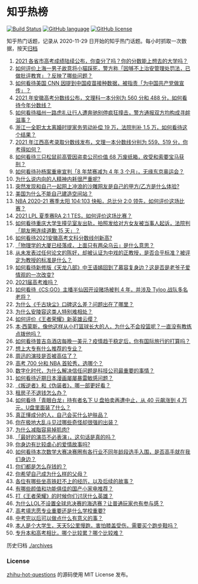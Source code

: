 # 知乎热榜
[![Build Status](https://github.com/ToWeLong/zhihu-hot-questions/workflows/CI/badge.svg)](https://github.com/ToWeLong/zhihu-hot-questions/actions)
[![GitHub language](https://img.shields.io/badge/language-golang-orange.svg)](https://golang.org/)
[![GitHub license](https://img.shields.io/github/license/ToWeLong/zhihu-hot-questions)](https://github.com/ToWeLong/zhihu-hot-questions/blob/main/LICENSE)

知乎热门话题，记录从 2020-11-29 日开始的知乎热门话题。每小时抓取一次数据，按天[归档](./archives)

<!-- BEGIN -->

1. [2021 各省市高考成绩陆续公布，你查分了吗？你的分数能上想去的大学吗？](https://www.zhihu.com/question/466693006)
1. [如何评价上海一男子故意将小猫踩死，警方称「因够不上治安管理处罚法，已做批评教育」？反映了哪些问题？](https://www.zhihu.com/question/466304670)
1. [如何看待美国 CNN 因提到中国疫苗接种数据，被指责「为中国共产党做宣传」？](https://www.zhihu.com/question/466607392)
1. [2021 年安徽高考分数线公布，文理科一本分别为 560 分和 488 分，如何看待今年分数线？](https://www.zhihu.com/question/466691992)
1. [如何看待福州一路虎礼让行人遭奔驰别停疯狂撞击，警方通报双方均构成寻衅滋事？](https://www.zhihu.com/question/466514894)
1. [浙江一全职太太离婚时提家务劳动补偿 19 万，法院判补 1.5 万，如何看待这个结果？](https://www.zhihu.com/question/466573615)
1. [2021 年江西高考录取分数线发布，文理一本分数线分别为 559、519  分，你考得如何？](https://www.zhihu.com/question/466717146)
1. [如何看待三只松鼠前高管因盗卖公司价值 68 万废纸箱，收受和索要宝马获刑？](https://www.zhihu.com/question/466571103)
1. [如何看待孙杨案重审宣判「8 年禁赛减为 4 年 3 个月」，无缘东京奥运会？](https://www.zhihu.com/question/466646307)
1. [为什么说内向的人精神内耗很严重呢?](https://www.zhihu.com/question/438833344)
1. [突然发现和自己一起网上冲浪的沙雕网友是自己的甲方/乙方是什么体验?](https://www.zhihu.com/question/465724596)
1. [美国为什么不能自己建造空间站？](https://www.zhihu.com/question/466163410)
1. [NBA 2020-21 赛季太阳 104:103 快船，总比分 2:0 领先，如何评价这场比赛？](https://www.zhihu.com/question/466683879)
1. [2021 LPL 夏季赛RA 2:1 TES，如何评价这场比赛？](https://www.zhihu.com/question/466591417)
1. [如何看待重庆大学生撞见室友出轨，拍照发给对方女友被当事人起诉，法院判「朋友圈连续道歉 15 天」？](https://www.zhihu.com/question/466513016)
1. [如何看待2021安徽高考文科分数线创新高?](https://www.zhihu.com/question/466704582)
1. [「物理学的大厦已经落成，上面只有两朵乌云」是什么意思？](https://www.zhihu.com/question/319790208)
1. [从未发表过任何论文的陈好，却被认证为中戏的正教授，是否合乎标准？被评定为教授的标准是什么？](https://www.zhihu.com/question/466544935)
1. [如何看待新修版《天龙八部》中王语嫣回到了慕容复身边？这是否是老爷子爱情观的一次改变?](https://www.zhihu.com/question/466375037)
1. [2021届高考难吗？](https://www.zhihu.com/question/464117215)
1. [如何看待《CS:GO》主播半仙因开设赌场被判 4 年，并涉及 Tyloo 战队多名老将？](https://www.zhihu.com/question/465799818)
1. [为什么《千古玦尘》口碑这么差？问题出在了哪里？](https://www.zhihu.com/question/465662668)
1. [为什么安陵容这类人特别难相处？](https://www.zhihu.com/question/465876363)
1. [如何评价《王者荣耀》新英雄云缨？](https://www.zhihu.com/question/456762502)
1. [本·西蒙斯，像他这样从小打篮球长大的人，为什么不会投篮呢？一直没有教练点拨他吗？](https://www.zhihu.com/question/466334440)
1. [如何看待普吉岛酒店每晚一美元？疫情趋于稳定后，你有国际旅行的打算吗？](https://www.zhihu.com/question/465347798)
1. [想上大专有什么推荐的专业？](https://www.zhihu.com/question/431550241)
1. [周迅的演技是否被高估了？](https://www.zhihu.com/question/296224065)
1. [高考 700 分和 NBA 首轮秀，选哪个？](https://www.zhihu.com/question/464138535)
1. [数字化时代，为什么解决信任问题是科技公司最重要的事情？](https://www.zhihu.com/question/466562749)
1. [如何看待近期日本漫画屡屡暴雷敏感问题？](https://www.zhihu.com/question/465217223)
1. [《叛逆者》和《伪装者》，哪一部更好看？](https://www.zhihu.com/question/464428826)
1. [租房子不退钱怎么办？](https://www.zhihu.com/question/437672773)
1. [如何看待「青眼白龙」持有者名下 U 盘拍卖再遭中止，从 40 元飙涨到 4 万元，U盘里面装了什么？](https://www.zhihu.com/question/466587646)
1. [真正懂成分的人，自己会买什么护肤品？](https://www.zhihu.com/question/439017922)
1. [你在极地大乱斗见过哪些奇怪却很强的出装？](https://www.zhihu.com/question/405383931)
1. [为什么减脂容易掉肌肉?](https://www.zhihu.com/question/398517719)
1. [「最好的演员不必表演」，这句话是真的吗？](https://www.zhihu.com/question/455428915)
1. [你身边有比较虐心的爱情故事吗?](https://www.zhihu.com/question/352335209)
1. [如何看待本次数学大赛决赛圈有各行业不同年龄段选手入围，是否高手就在我们身边？](https://www.zhihu.com/question/466519667)
1. [你们都是怎么存钱的？](https://www.zhihu.com/question/311382617)
1. [你希望自己成为什么样的父母？](https://www.zhihu.com/question/393896515)
1. [各位有哪些坐高铁赶不上的经历，以及后续的故事？](https://www.zhihu.com/question/321600684)
1. [有哪些颜值和功能俱佳的国产小家电推荐？](https://www.zhihu.com/question/463191748)
1. [打《王者荣耀》的时候你们讨厌什么英雄？](https://www.zhihu.com/question/465188923)
1. [为什么LOL不设置全球总决赛的海选赛？让普通玩家也有参与感？](https://www.zhihu.com/question/348029119)
1. [高考填志愿专业重要还是什么学校重要?](https://www.zhihu.com/question/21287543)
1. [中考完以后可以做点什么有意义的事？](https://www.zhihu.com/question/464606464)
1. [本人是个大学生，天天5公里慢跑，害怕膝盖受伤，需要买个跑步鞋吗？](https://www.zhihu.com/question/463950741)
1. [专升本和高考相比，哪个比较累？哪个比较难？](https://www.zhihu.com/question/286885026)

<!-- END -->

历史归档 [./archives](./archives)


### License
[zhihu-hot-questions](https://github.com/towelong/zhihu-hot-questions) 的源码使用 MIT License 发布。